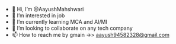 - 👋 Hi, I’m @AayushMahshwari
- 👀 I’m interested in job
- 🌱 I’m currently learning MCA and AI/Ml
-  💞️ I’m looking to collaborate on any tech company
- 📫 How to reach me by gmain ->> aayush94582328@gmail.com

<!---
AayushMahshwari/AayushMahshwari is a ✨ special ✨ repository because its `README.md` (this file) appears on your GitHub profile.
You can click the Preview link to take a look at your changes.
--->
